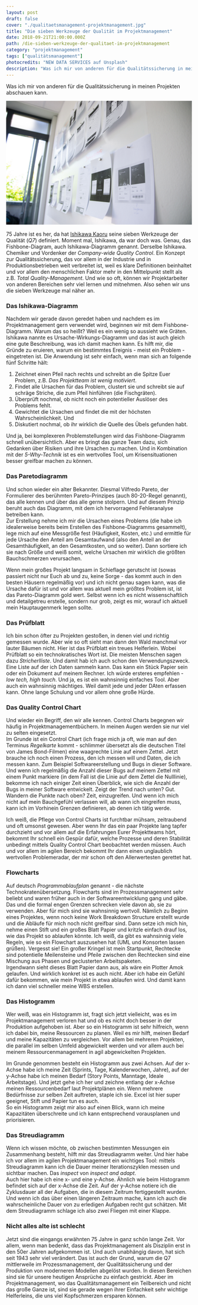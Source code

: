 ```yaml
---
layout: post
draft: false
cover: "./qualitaetsmanagement-projektmanagement.jpg"
title: "Die sieben Werkzeuge der Qualität im Projektmanagement" 
date: 2018-09-21T21:00:00.000Z
path: /die-sieben-werkzeuge-der-qualitaet-im-projektmanagement
category: "projektmanagement"
tags: ["qualitätsmanagement"]
photocredits: "NEW DATA SERVICES auf Unsplash"
description: "Was ich mir von anderen für die Qualitätssicherung in meinen Projekten abschauen kann."
---
```


Was ich mir von anderen für die Qualitätssicherung in meinen Projekten abschauen kann.

![Qualitätssmanagement bei Projekten](./qualitaetsmanagement-projektmanagement.jpg)

75 Jahre ist es her, da hat [Ishikawa Kaoru](https://de.m.wikipedia.org/wiki/Ishikawa_Kaoru) seine sieben Werkzeuge der Qualität (_Q7_) definiert. Moment mal, Ishikawa, da war doch was. Genau, das Fishbone-Diagram, auch Ishikawa-Diagramm genannt. Derselbe Ishikawa. Chemiker und Vordenker der _Company-wide Quality Control_. Ein Konzept zur Qualitätssicherung, das vor allem in der Industrie und in Produktionsbetrieben weit verbreitet ist, weil es klare Definitionen beinhaltet und vor allem den menschlichen Faktor mehr in den Mittelpunkt stellt als z.B. _Total Quality-Management_. Und wie so oft, können wir Projektarbeiter von anderen Bereichen sehr viel lernen und mitnehmen. Also sehen wir uns die sieben Werkzeuge mal näher an.

### Das Ishikawa-Diagramm

Nachdem wir gerade davon geredet haben und nachdem es im Projektmanagement gern verwendet wird, beginnen wir mit dem Fishbone-Diagramm. Warum das so heißt? Weil es ein wenig so aussieht wie Gräten. Ishikawa nannte es Ursache-Wirkungs-Diagramm und das ist auch gleich eine gute Beschreibung, was ich damit machen kann. Es hilft mir, die Gründe zu eruieren, warum ein bestimmtes Ereignis - meist ein Problem - eingetreten ist. Die Anwendung ist sehr einfach, wenn man sich an folgende fünf Schritte hält:

1. Zeichnet einen Pfeil nach rechts und schreibt an die Spitze Euer Problem, z.B. _Das Projektteam ist wenig motiviert_.
2. Findet alle Ursachen für das Problem, clustert sie und schreibt sie auf schräge Striche, die zum Pfeil hinführen (die Fischgräten).
3. Überprüft nochmal, ob nicht noch ein potentieller Auslöser des Problems fehlt.
4. Gewichtet die Ursachen und findet die mit der höchsten Wahrscheinlichkeit. Und
5. Diskutiert nochmal, ob ihr wirklich die Quelle des Übels gefunden habt.

Und ja, bei komplexeren Problemstellungen wird das Fishbone-Diagramm schnell unübersichtlich. Aber es bringt das ganze Team dazu, sich Gedanken über Risiken und ihre Ursachen zu machen. Und in Kombination mit der _5-Why-Technik_ ist es ein wertvolles Tool, um Krisensituationen besser greifbar machen zu können.

### Das Paretodiagramm

Und schon wieder ein alter Bekannter. Diesmal Vilfredo Pareto, der Formulierer des berühmten Pareto-Prinzipes (auch 80-20-Regel genannt), das alle kennen und über das alle gerne stolpern. Und auf diesem Prinzip beruht auch das Diagramm, mit dem ich hervorragend Fehleranalyse betreiben kann.  
Zur Erstellung nehme ich mir die Ursachen eines Problems (die habe ich idealerweise bereits beim Erstellen des Fishbone-Diagramms gesammelt), lege mich auf eine Messgröße fest (Häufigkeit, Kosten, etc.) und ermittle für jede Ursache den Anteil am Gesamtaufwand (also den Anteil an der Gesamthäufigkeit, an den Gesamtkosten, und so weiter). Dann sortiere ich sie nach Größe und weiß somit, welche Ursachen mir wirklich die größten Bauchschmerzen verursachen.

Wenn mein großes Projekt langsam in Schieflage gerutscht ist (sowas passiert nicht nur Euch ab und zu, keine Sorge - das kommt auch in den besten Häusern regelmäßig vor) und ich nicht genau sagen kann, was die Ursache dafür ist und vor allem was aktuell mein größtes Problem ist, ist das Pareto-Diagramm gold wert. Selbst wenn ich es nicht wissenschaftlich und detailgetreu erstelle, sondern nur grob, zeigt es mir, worauf ich aktuell mein Hauptaugenmerk legen sollte.

### Das Prüfblatt

Ich bin schon öfter zu Projekten gestoßen, in denen viel und richtig gemessen wurde. Aber wie so oft sieht man dann den Wald manchmal vor lauter Bäumen nicht. Hier ist das Prüfblatt ein treues Helferlein. Wobei Prüfblatt so ein technokratisches Wort ist. Die meisten Menschen sagen dazu _Stricherlliste_. Und damit hab ich auch schon den Verwendungszweck. Eine Liste auf der ich Daten sammeln kann. Das kann ein Stück Papier sein oder ein Dokument auf meinem Rechner. Ich würde ersteres empfehlen - _low tech, high touch_. Und ja, es ist ein wahnsinnig einfaches Tool. Aber auch ein wahnsinnig mächtiges. Weil damit jede und jeder DAten erfassen kann. Ohne lange Schulung und vor allem ohne große Hürde.

### Das Quality Control Chart

Und wieder ein Begriff, den wir alle kennen. Control Charts begegnen wir häufig in Projektmanagementbüchern. In meinen Augen werden sie nur viel zu selten eingesetzt.  
Im Grunde ist ein Control Chart (ich frage mich ja oft, wie man auf den Terminus _Regelkarte_ kommt - schlimmer übersetzt als die deutschen Titel von James Bond-Filmen) eine waagrechte Linie auf einem Zettel. Jetzt brauche ich noch einen Prozess, den ich messen will und Daten, die ich messen kann. Zum Beispiel Softwareerstellung und Bugs in dieser Software. Und wenn ich regelmäßig die Anzahl dieser Bugs auf meinem Zettel mit einem Punkt markiere (in dem Fall ist die Linie auf dem Zettel die Nulllinie), bekomme ich nach einiger Zeit einen Überblick, wie sich die Anzahl der Bugs in meiner Software entwickelt. Zeigt der Trend nach unten? Gut. Wandern die Punkte nach oben? Zeit, einzugreifen. Und wenn ich mich nicht auf mein Bauchgefühl verlassen will, ab wann ich eingreifen muss, kann ich im Vorhinein Grenzen definieren, ab denen ich tätig werde.

Ich weiß, die Pflege von Control Charts ist furchtbar mühsam, zeitraubend und oft umsonst gewesen. Aber wenn Ihr das ein paar Projekte lang tapfer durchzieht und vor allem auf die Erfahrungen Eurer Projektteams hört, bekommt Ihr schnell ein Gespür dafür, welche Prozesse und deren Stabilität unbedingt mittels Quality Control Chart beobachtet werden müssen. Auch und vor allem im agilen Bereich bekommt Ihr dann einen unglaublich wertvollen Problemeradar, der mir schon oft den Allerwertesten gerettet hat.

### Flowcharts

Auf deutsch _Programmablaufplan_ genannt - die nächste Technokratenübersetzung. Flowcharts sind im Prozessmanagement sehr beliebt und waren früher auch in der Softwareentwicklung gang und gäbe. Das und die formal engen Grenzen schrecken viele davon ab, sie zu verwenden. Aber für mich sind sie wahnsinnig wertvoll. Nämlich zu Beginn eines Projektes, wenn noch keine Work Breakdown Structure erstellt wurde und die Abläufe für mich noch nicht greifbar sind. Dann setze ich mich hin, nehme einen Stift und ein großes Blatt Papier und kritzle einfach drauf los, wie das Projekt so ablaufen könnte. Ich weiß, da gibt es wahnsinnig viele Regeln, wie so ein Flowchart auszusehen hat (UML und Konsorten lassen grüßen). Vergesst sie! Ein großer Kringel ist mein Startpunkt, Rechtecke sind potentielle Meilensteine und Pfeile zwischen den Rechtecken sind eine Mischung aus Phasen und geclusterten Arbeitspaketen.  
Irgendwann sieht dieses Blatt Papier dann aus, als wäre ein Plotter Amok gelaufen. Und wirklich konkret ist es auch nicht. Aber ich habe ein Gefühl dafür bekommen, wie mein Projekt in etwa ablaufen wird. Und damit kann ich dann viel schneller meine WBS erstellen.

### Das Histogramm

Wer weiß, was ein Histogramm ist, fragt sich jetzt vielleicht, was es im Projektmanagement verloren hat und ob es nicht doch besser in der Produktion aufgehoben ist. Aber so ein Histogramm ist sehr hilfreich, wenn ich dabei bin, meine Ressourcen zu planen. Weil es mir hilft, meinen Bedarf und meine Kapazitäten zu vergleichen. Vor allem bei mehreren Projekten, die parallel im selben Umfeld abgewickelt werden und vor allem auch bei meinem Ressourcenmanagement in agil abgewickelten Projekten.

Im Grunde genommen besteht ein Histogramm aus zwei Achsen. Auf der x-Achse habe ich meine Zeit (Sprints, Tage, Kalenderwochen, Jahre), auf der y-Achse habe ich meinen Bedarf (Story Points, Manntage, Ideale Arbeitstage). Und jetzt gehe ich her und zeichne entlang der x-Achse meinen Ressourcenbedarf laut Projektplänen ein. Wenn mehrere Bedürfnisse zur selben Zeit auftreten, staple ich sie. Excel ist hier super geeignet, Stift und Papier tun es auch.  
So ein Histogramm zeigt mir also auf einen Blick, wann ich meine Kapazitäten überschreite und ich kann entsprechend vorausplanen und priorisieren.

### Das Streudiagramm

Wenn ich wissen möchte, ob zwischen bestimmten Messungen ein Zusammenhang besteht, hilft mir das Streudiagramm weiter. Und hier habe ich vor allem im agilen Projektmanagement ein wichtiges Tool: mittels Streudiagramm kann ich die Dauer meiner Iterationszyklen messen und sichtbar machen. Das _inspect_ von _inspect and adapt_.  
Auch hier habe ich eine x- und eine y-Achse. Ähnlich wie beim Histogramm befindet sich auf der x-Achse die Zeit. Auf der y-Achse notiere ich die Zyklusdauer all der Aufgaben, die in diesem Zeitrum fertiggestellt wurden. Und wenn ich das über einen längeren Zeitraum mache, kann ich auch die wahrscheinliche Dauer von zu erledigen Aufgaben recht gut schätzen. Mit dem Streudiagramm schlage ich also zwei Fliegen mit einer Klappe.

### Nicht alles alte ist schlecht

Jetzt sind die eingangs erwähnten 75 Jahre in ganz schön lange Zeit. Vor allem, wenn man bedenkt, dass das Projektmanagement als Disziplin erst in den 50er Jahren aufgekommen ist. Und auch unabhängig davon, hat sich seit 1943 sehr viel verändert. Das ist auch der Grund, warum die Q7 mittlerweile im Prozessmanagement, der Qualitätssicherung und der Produktion von moderneren Modellen abgelöst wurden. In diesen Bereichen sind sie für unsere heutigen Ansprüche zu einfach gestrickt. Aber im Projektmanagement, wo das Qualitätsmanagement ein Teilbereich und nicht das große Ganze ist, sind sie gerade wegen ihrer Einfachkeit sehr wichtige Helferleins, die uns viel Kopfschmerzen ersparen können.

